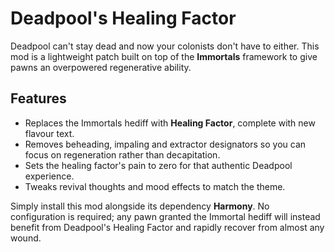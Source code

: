 # Deadpool's Healing Factor

Deadpool can't stay dead and now your colonists don't have to either. This mod is a lightweight patch built on top of the **Immortals** framework to give pawns an overpowered regenerative ability.

## Features

- Replaces the Immortals hediff with **Healing Factor**, complete with new flavour text.
- Removes beheading, impaling and extractor designators so you can focus on regeneration rather than decapitation.
- Sets the healing factor's pain to zero for that authentic Deadpool experience.
- Tweaks revival thoughts and mood effects to match the theme.

Simply install this mod alongside its dependency **Harmony**. No configuration is required; any pawn granted the Immortal hediff will instead benefit from Deadpool's Healing Factor and rapidly recover from almost any wound.
